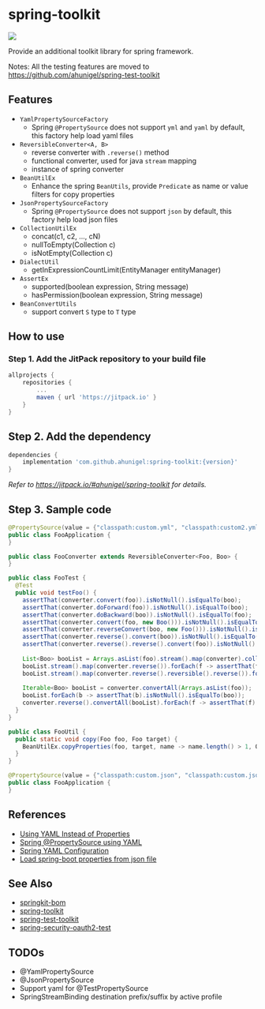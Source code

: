 # spring-toolkit
[![](https://jitpack.io/v/ahunigel/spring-toolkit.svg)](https://jitpack.io/#ahunigel/spring-toolkit)

Provide an additional toolkit library for spring framework.

Notes: All the testing features are moved to https://github.com/ahunigel/spring-test-toolkit

## Features
- `YamlPropertySourceFactory`
    - Spring `@PropertySource` does not support `yml` and `yaml` by default, this factory help load yaml files
- `ReversibleConverter<A, B>`
    - reverse converter with `.reverse()` method
    - functional converter, used for java `stream` mapping
    - instance of spring converter
- `BeanUtilEx`
    - Enhance the spring `BeanUtils`, provide `Predicate` as name or value filters for copy properties
- `JsonPropertySourceFactory`
    - Spring `@PropertySource` does not support `json` by default, this factory help load json files
- `CollectionUtilEx`
    - concat(c1, c2, ..., cN)
    - nullToEmpty(Collection c)
    - isNotEmpty(Collection c)
- `DialectUtil`
    - getInExpressionCountLimit(EntityManager entityManager)
- `AssertEx`
    - supported(boolean expression, String message)
    - hasPermission(boolean expression, String message)
- `BeanConvertUtils`
    - support convert `S` type to `T` type

## How to use

### Step 1. Add the JitPack repository to your build file
```groovy
allprojects {
    repositories {
        ...
        maven { url 'https://jitpack.io' }
    }
}
```
## Step 2. Add the dependency
```groovy
dependencies {
    implementation 'com.github.ahunigel:spring-toolkit:{version}'
}
```
_Refer to https://jitpack.io/#ahunigel/spring-toolkit for details._

## Step 3. Sample code
```java
@PropertySource(value = {"classpath:custom.yml", "classpath:custom2.yml"}, factory = YamlPropertySourceFactory.class)
public class FooApplication {
}
```

```java
public class FooConverter extends ReversibleConverter<Foo, Boo> {
}
```

```java
public class FooTest {
  @Test
  public void testFoo() {
    assertThat(converter.convert(foo)).isNotNull().isEqualTo(boo);
    assertThat(converter.doForward(foo)).isNotNull().isEqualTo(boo);
    assertThat(converter.doBackward(boo)).isNotNull().isEqualTo(foo);
    assertThat(converter.convert(foo, new Boo())).isNotNull().isEqualTo(boo);
    assertThat(converter.reverseConvert(boo, new Foo())).isNotNull().isEqualTo(foo);
    assertThat(converter.reverse().convert(boo)).isNotNull().isEqualTo(foo);
    assertThat(converter.reverse().reverse().convert(foo)).isNotNull().isEqualTo(boo);
    
    List<Boo> booList = Arrays.asList(foo).stream().map(converter).collect(Collectors.toList());
    booList.stream().map(converter.reverse()).forEach(f -> assertThat(f).isNotNull().isEqualTo(foo));
    booList.stream().map(converter.reverse().reversible().reverse()).forEach(f -> assertThat(f).isNotNull().isEqualTo(foo));
    
    Iterable<Boo> booList = converter.convertAll(Arrays.asList(foo));
    booList.forEach(b -> assertThat(b).isNotNull().isEqualTo(boo));
    converter.reverse().convertAll(booList).forEach(f -> assertThat(f).isNotNull().isEqualTo(foo));
  }
}
```

```java
public class FooUtil {
  public static void copy(Foo foo, Foo target) {
    BeanUtilEx.copyProperties(foo, target, name -> name.length() > 1, Objects::nonNull);
  }
}
```

```java
@PropertySource(value = {"classpath:custom.json", "classpath:custom.json"}, factory = JsonPropertySourceFactory.class)
public class FooApplication {
}
```


## References
- [Using YAML Instead of Properties](https://docs.spring.io/spring-boot/docs/current/reference/htmlsingle/#boot-features-external-config-yaml)
- [Spring @PropertySource using YAML](https://stackoverflow.com/questions/21271468/spring-propertysource-using-yaml)
- [Spring YAML Configuration](https://www.baeldung.com/spring-yaml)
- [Load spring-boot properties from json file](https://stackoverflow.com/questions/44564166/load-spring-boot-properties-from-json-file)

## See Also
- [springkit-bom](https://github.com/ahunigel/springkit-bom)
- [spring-toolkit](https://github.com/ahunigel/spring-toolkit)
- [spring-test-toolkit](https://github.com/ahunigel/spring-test-toolkit)
- [spring-security-oauth2-test](https://github.com/ahunigel/spring-security-oauth2-test)

## TODOs

- @YamlPropertySource
- @JsonPropertySource
- Support yaml for @TestPropertySource
- SpringStreamBinding destination prefix/suffix by active profile
